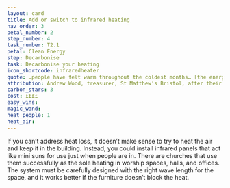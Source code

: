 ```yaml
---
layout: card
title: Add or switch to infrared heating
nav_order: 3
petal_number: 2
step_number: 4
task_number: T2.1
petal: Clean Energy
step: Decarbonise 
task: Decarbonise your heating
icon_shortcode: infraredheater
quote: …people have felt warm throughout the coldest months… [the energy cost] is so low that it's just a no-brainer
attribution: Andrew Wood, treasurer, St Matthew's Bristol, after their switch 
carbon_stars: 3
cost: ££££
easy_wins: 
magic_wand: 
heat_people: 1
heat_air: 
---
```


<p>If you can’t address heat loss, it doesn’t make sense to try to heat the air and keep it in the building.  Instead, you could install infrared panels that act like mini suns for use just when people are in.  There are churches that use them successfully as the sole heating in worship spaces, halls, and offices.  The system must be carefully designed with the right wave length for the space, and it works better if the furniture doesn’t block the heat.</p> 
